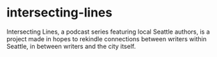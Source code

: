 # intersecting-lines


Intersecting Lines, a podcast series featuring local Seattle authors, is a project made in hopes to rekindle connections between writers within Seattle, in between writers and the city itself. 
